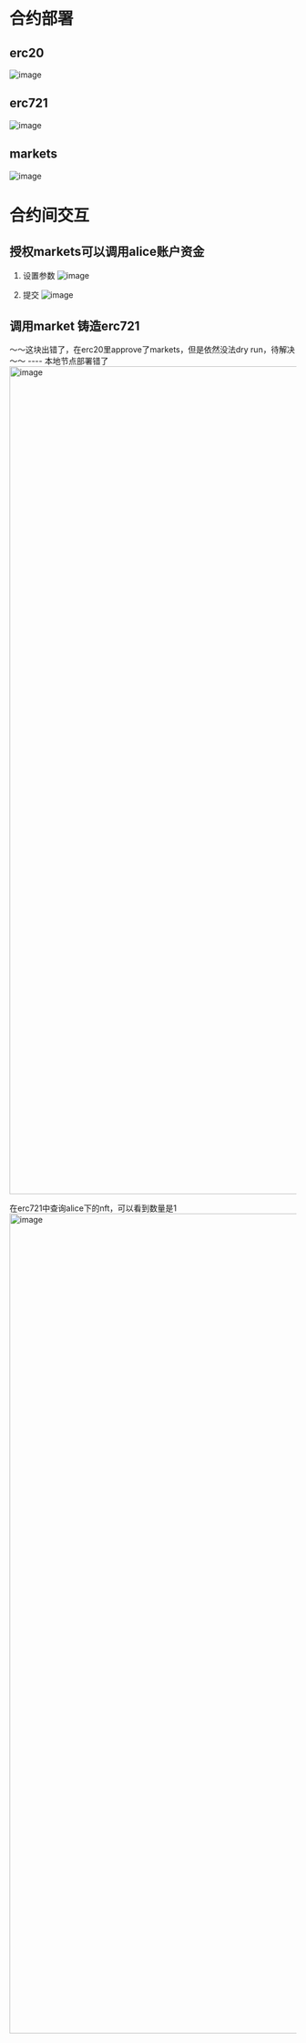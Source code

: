 
# 合约部署
## erc20
![image](https://github.com/xusanduo08/erc20/assets/17930163/39e9ecfe-ce21-4f43-85f1-e310e7300075)

## erc721
![image](https://github.com/xusanduo08/erc20/assets/17930163/f2c3af71-8ab4-4b9e-bfd6-bb841ef9ab1a)

## markets
![image](https://github.com/xusanduo08/erc20/assets/17930163/90b1a522-1f1e-4911-8ac3-ab5f3d8861c2)

# 合约间交互

## 授权markets可以调用alice账户资金
1. 设置参数
![image](https://github.com/xusanduo08/erc20/assets/17930163/2a03248f-565e-47be-9aa0-67f4a18d45b0)

2. 提交
![image](https://github.com/xusanduo08/erc20/assets/17930163/2917db25-c1bf-4670-831c-7f57bb998e22)

## 调用market 铸造erc721

～～这块出错了，在erc20里approve了markets，但是依然没法dry run，待解决～～ ---- 本地节点部署错了
<img width="1455" alt="image" src="https://github.com/xusanduo08/erc20/assets/17930163/58314128-d4be-432e-a444-96d0718963eb">

在erc721中查询alice下的nft，可以看到数量是1
<img width="1441" alt="image" src="https://github.com/xusanduo08/erc20/assets/17930163/405af26f-3a7f-4f10-8de5-aaaa8b6ee9c4">


